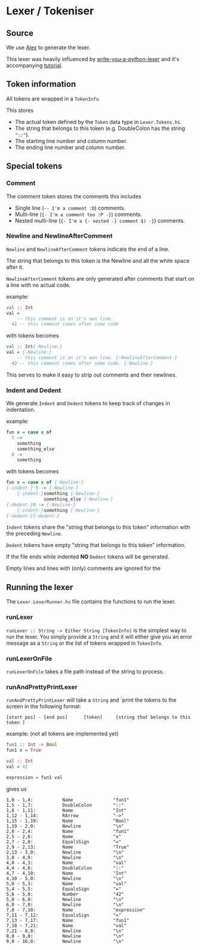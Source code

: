 # Lexer / Tokeniser

## Source
We use [Alex](https://haskell-alex.readthedocs.io/en/latest/) to generate the lexer.

This lexer was heavily influenced by [write-you-a-python-lexer](https://github.com/gdevanla/write-you-a-python-lexer) and it's accompanying [tutorial](https://gdevanla.github.io/posts/wya-lexer.html).



## Token information
All tokens are wrapped in a `TokenInfo`. 

This stores
- The actual token defined by the `Token` data type in `Lexer.Tokens.hs`.
- The string that belongs to this token (e.g. DoubleColon has the string `"::"`).
- The starting line number and column number.
- The ending line number and column number.


## Special tokens

### Comment
The comment token stores the comments this includes
- Single line (`-- I'm a comment :D`) comments.
- Multi-line (`{- I'm a comment too :P -}`) comments.
- Nested multi-line (`{- I'm a {- nested -} comment $) -}`) comments.

### Newline and NewlineAfterComment

`Newline` and `NewlineAfterComment` tokens indicate the end of a line.

The string that belongs to this token is the Newline and all the white space after it.

`NewlineAfterComment` tokens are only generated after comments that start on a line with no actual code.

example:
```haskell
val :: Int
val =
    -- this comment is on it's own line.
  42 -- this comment comes after some code
```
with tokens becomes
```haskell
val :: Int{-Newline-}
val = {-Newline-}
    -- this comment is on it's own line. {-NewlineAfterComment-}
  42 -- this comment comes after some code. {-Newline-}
```
This serves to make it easy to strip out comments and their newlines.

### Indent and Dedent
We generate `Indent` and `Dedent` tokens to keep track of changes in indentation.

example:
```haskell
fun x = case x of
  5 -> 
    something
    something_else
  0 ->
    something 
```
with tokens becomes
```haskell
fun x = case x of {-Newline-}
{-indent-} 5 -> {-Newline-}
    {-indent-}something {-Newline-}
              something_else {-Newline-}
{-dedent-}0 -> {-Newline-}
    {-indent-}something {-Newline-}
{-dedent-}{-dedent-}
```

`Indent` tokens share the "string that belongs to this token" information with the preceding `Newline`.

`Dedent` tokens have empty "string that belongs to this token" information.

If the file ends while indented **NO** `Dedent` tokens will be generated.

Empty lines and lines with (only) comments are ignored for the 



## Running the lexer

The `Lexer.LexerRunner.hs` file contains the functions to run the lexer.

### runLexer

`runLexer :: String -> Either String [TokenInfo]` is the simplest way to run the lexer. You simply provide a `String` and it will either give you an error message as a `String` or the list of tokens wrapped in `TokenInfo`.

### runLexerOnFile
`runLexerOnFile` takes a file path instead of the string to process. 

### runAndPrettyPrintLexer

`runAndPrettyPrintLexer` will take a `String` and `print the tokens to the screen in the following format:
```
[start pos] - [end pos]      [token]     [string that belongs to this token ]
```

example: (not all tokens are implemented yet)
```haskell
fun1 :: Int -> Bool
fun1 x = True

val :: Int
val = 42

expression = fun1 val
```
gives us
```
1,0 - 1,4:           Name               "fun1"    
1,5 - 1,7:           DoubleColon        "::"      
1,8 - 1,11:          Name               "Int"     
1,12 - 1,14:         RArrow             "->"      
1,15 - 1,19:         Name               "Bool"    
1,19 - 2,0:          Newline            "\n"      
2,0 - 2,4:           Name               "fun1"    
2,5 - 2,6:           Name               "x"       
2,7 - 2,8:           EqualsSign         "="       
2,9 - 2,13:          Name               "True"    
2,13 - 3,0:          Newline            "\n"      
3,0 - 4,0:           Newline            "\n"      
4,0 - 4,3:           Name               "val"     
4,4 - 4,6:           DoubleColon        "::"      
4,7 - 4,10:          Name               "Int"     
4,10 - 5,0:          Newline            "\n"      
5,0 - 5,3:           Name               "val"     
5,4 - 5,5:           EqualsSign         "="       
5,6 - 5,8:           Number             "42"      
5,8 - 6,0:           Newline            "\n"      
6,0 - 7,0:           Newline            "\n"      
7,0 - 7,10:          Name               "expression"
7,11 - 7,12:         EqualsSign         "="       
7,13 - 7,17:         Name               "fun1"    
7,18 - 7,21:         Name               "val"     
7,21 - 8,0:          Newline            "\n"      
8,0 - 9,0:           Newline            "\n"      
9,0 - 10,0:          Newline            "\n"
```